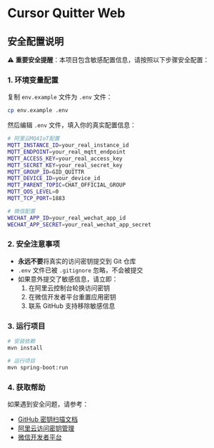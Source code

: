 # Cursor Quitter Web

## 安全配置说明

⚠️ **重要安全提醒**：本项目包含敏感配置信息，请按照以下步骤安全配置：

### 1. 环境变量配置

复制 `env.example` 文件为 `.env` 文件：

```bash
cp env.example .env
```

然后编辑 `.env` 文件，填入你的真实配置信息：

```bash
# 阿里云MQ4IoT配置
MQTT_INSTANCE_ID=your_real_instance_id
MQTT_ENDPOINT=your_real_mqtt_endpoint
MQTT_ACCESS_KEY=your_real_access_key
MQTT_SECRET_KEY=your_real_secret_key
MQTT_GROUP_ID=GID_QUITTR
MQTT_DEVICE_ID=your_device_id
MQTT_PARENT_TOPIC=CHAT_OFFICIAL_GROUP
MQTT_QOS_LEVEL=0
MQTT_TCP_PORT=1883

# 微信配置
WECHAT_APP_ID=your_real_wechat_app_id
WECHAT_APP_SECRET=your_real_wechat_app_secret
```

### 2. 安全注意事项

- **永远不要**将真实的访问密钥提交到 Git 仓库
- `.env` 文件已被 `.gitignore` 忽略，不会被提交
- 如果意外提交了敏感信息，请立即：
  1. 在阿里云控制台轮换访问密钥
  2. 在微信开发者平台重置应用密钥
  3. 联系 GitHub 支持移除敏感信息

### 3. 运行项目

```bash
# 安装依赖
mvn install

# 运行项目
mvn spring-boot:run
```

### 4. 获取帮助

如果遇到安全问题，请参考：
- [GitHub 密钥扫描文档](https://docs.github.com/code-security/secret-scanning)
- [阿里云访问密钥管理](https://help.aliyun.com/document_detail/53045.html)
- [微信开发者平台](https://developers.weixin.qq.com/)